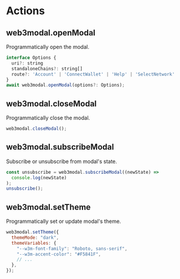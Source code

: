 # Actions

## web3modal.openModal

Programmatically open the modal.

```js
interface Options {
  uri?: string
  standaloneChains?: string[]
  route?: 'Account' | 'ConnectWallet' | 'Help' | 'SelectNetwork'
}
await web3modal.openModal(options?: Options);
```

## web3modal.closeModal

Programmatically close the modal.

```js
web3modal.closeModal();
```

## web3modal.subscribeModal

Subscribe or unsubscribe from modal's state.

```js
const unsubscribe = web3modal.subscribeModal((newState) =>
  console.log(newState)
);
unsubscribe();
```

## web3modal.setTheme

Programmatically set or update modal's theme.

```js
web3modal.setTheme({
  themeMode: "dark",
  themeVariables: {
    "--w3m-font-family": "Roboto, sans-serif",
    "--w3m-accent-color": "#F5841F",
    // ...
  },
});
```
